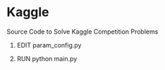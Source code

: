 # Kaggle
Source Code to Solve Kaggle Competition Problems

1. EDIT param_config.py

2. RUN python main.py

